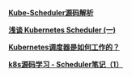 


**[Kube-Scheduler源码解析](https://xigang.github.io/2018/05/05/kube-scheduler/)**

**[浅谈 Kubernetes Scheduler (一)](https://mp.weixin.qq.com/s/TQDINthAsdqbIbqGBnTzCg)**

**[Kubernetes调度器是如何工作的？](https://mp.weixin.qq.com/s/LV_zu6jaqcxNUOyriz_jog)**

**[k8s源码学习 - Scheduler笔记（1）](https://zoux86.github.io/post/2019-11-24-k8s%E6%BA%90%E7%A0%81%E5%AD%A6%E4%B9%A0-scheduler%E7%AC%94%E8%AE%B01/)**

